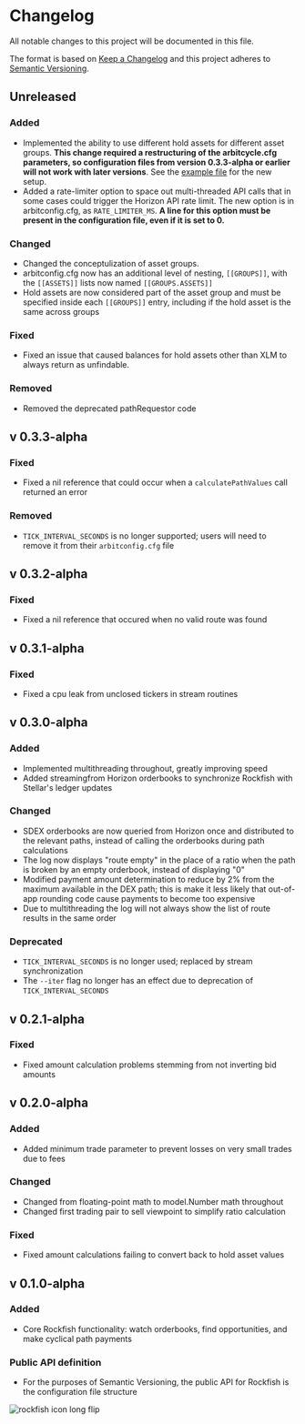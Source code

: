 # Changelog
All notable changes to this project will be documented in this file.

The format is based on [Keep a Changelog](http://keepachangelog.com/en/1.0.0/)
and this project adheres to [Semantic Versioning](http://semver.org/spec/v2.0.0.html).

## Unreleased
### Added
- Implemented the ability to use different hold assets for different asset groups. **This change required a restructuring of the arbitcycle.cfg parameters, so configuration files from version 0.3.3-alpha or earlier will not work with later versions**. See the [example file](examples/sample_arbitconfig.cfg) for the new setup.
- Added a rate-limiter option to space out multi-threaded API calls that in some cases could trigger the Horizon API rate limit. The new option is in arbitconfig.cfg, as `RATE_LIMITER_MS`. **A line for this option must be present in the configuration file, even if it is set to 0.**

### Changed
- Changed the conceptulization of asset groups. 
 - arbitconfig.cfg now has an additional level of nesting, `[[GROUPS]]`, with the `[[ASSETS]]` lists now named `[[GROUPS.ASSETS]]`
 - Hold assets are now considered part of the asset group and must be specified inside each `[[GROUPS]]` entry, including if the hold asset is the same across groups

### Fixed
- Fixed an issue that caused balances for hold assets other than XLM to always return as unfindable.

### Removed
- Removed the deprecated pathRequestor code

## v 0.3.3-alpha
### Fixed
- Fixed a nil reference that could occur when a `calculatePathValues` call returned an error
### Removed
- `TICK_INTERVAL_SECONDS` is no longer supported; users will need to remove it from their `arbitconfig.cfg` file

## v 0.3.2-alpha

### Fixed
- Fixed a nil reference that occured when no valid route was found

## v 0.3.1-alpha
### Fixed
- Fixed a cpu leak from unclosed tickers in stream routines

## v 0.3.0-alpha

### Added
- Implemented multithreading throughout, greatly improving speed
- Added streamingfrom Horizon orderbooks to synchronize Rockfish with Stellar's ledger updates

### Changed
- SDEX orderbooks are now queried from Horizon once and distributed to the relevant paths, instead of calling the orderbooks during path calculations
- The log now displays "route empty" in the place of a ratio when the path is broken by an empty orderbook, instead of displaying "0"
- Modified payment amount determination to reduce by 2% from the maximum available in the DEX path; this is make it less likely that out-of-app rounding code cause payments to become too expensive
- Due to multithreading the log will not always show the list of route results in the same order

### Deprecated
- `TICK_INTERVAL_SECONDS` is no longer used; replaced by stream synchronization
- The `--iter` flag no longer has an effect due to deprecation of `TICK_INTERVAL_SECONDS`



## v 0.2.1-alpha
### Fixed
- Fixed amount calculation problems stemming from not inverting bid amounts


## v 0.2.0-alpha
### Added
- Added minimum trade parameter to prevent losses on very small trades due to fees
### Changed
- Changed from floating-point math to model.Number math throughout
- Changed first trading pair to sell viewpoint to simplify ratio calculation
### Fixed
- Fixed amount calculations failing to convert back to hold asset values


## v 0.1.0-alpha
### Added
- Core Rockfish functionality: watch orderbooks, find opportunities, and make cyclical path payments

### Public API definition
- For the purposes of Semantic Versioning, the public API for Rockfish is the configuration file structure

![rockfish icon long flip](https://user-images.githubusercontent.com/43561569/52517024-0c518c00-2bfa-11e9-9cd0-e2443d7868f1.png)
